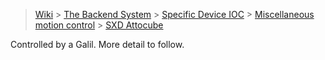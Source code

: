 > [Wiki](Home) > [The Backend System](The-Backend-System) > [Specific Device IOC](Specific-Device-IOC) > [Miscellaneous motion control](Miscellaneous-Motion-Control) > [SXD Attocube](SXD-Attocube)

Controlled by a Galil. More detail to follow.